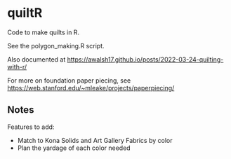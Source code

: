 # quiltR
Code to make quilts in R.

See the polygon_making.R script.

Also documented at https://awalsh17.github.io/posts/2022-03-24-quilting-with-r/

For more on foundation paper piecing, see https://web.stanford.edu/~mleake/projects/paperpiecing/ 

## Notes

Features to add:

* Match to Kona Solids and Art Gallery Fabrics by color
* Plan the yardage of each color needed
